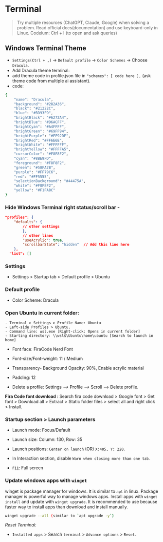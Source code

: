 # Terminal

> Try multiple resources (ChatGPT, Claude, Google) when solving a problem.
> Read official docs(documentation) and use keyboard-only in Linux.
> Codeium: Ctrl + I (to open and ask queries)

## Windows Terminal Theme

- `Settings(Ctrl + ,)` -> `Default profile` -> `Color Schemes` -> Choose `Dracula`.
- Add Dracula theme terminal:
- add theme code in profile.json file in `"schemes": [ code here ],` (ask theme code from multiple ai assistant).
- code:

```bash
{
    "name": "Dracula",
    "background": "#282A36",
    "black": "#21222C",
    "blue": "#BD93F9",
    "brightBlack": "#6272A4",
    "brightBlue": "#D6ACFF",
    "brightCyan": "#A4FFFF",
    "brightGreen": "#69FF94",
    "brightPurple": "#FF92DF",
    "brightRed": "#FF6E6E",
    "brightWhite": "#FFFFFF",
    "brightYellow": "#FFFFA5",
    "cursorColor": "#F8F8F2",
    "cyan": "#8BE9FD",
    "foreground": "#F8F8F2",
    "green": "#50FA7B",
    "purple": "#FF79C6",
    "red": "#FF5555",
    "selectionBackground": "#44475A",
    "white": "#F8F8F2",
    "yellow": "#F1FA8C"
}
```

### Hide Windows Terminal right status/scroll bar -  

```json
"profiles": {
    "defaults": {
        // other settings
        },
        // other lines
        "useAcrylic": true,
        "scrollbarState": "hidden"  // Add this line here
    },
  "list": []
```

### Settings

- Settings > Startup tab > Default profile > Ubuntu

### Default profile

- Color Scheme: Dracula
### Open Ubuntu in current folder:
    - Terminal > Settings > Profile Name: Ubuntu
    - Left-side Profiles > Ubuntu.
    - Command line: wsl.exe [Right-click: Opens in current folder]
    - Starting directory: \\wsl$\Ubuntu\home\ubuntu [Search to launch in home]

    
- Font face: FiraCode Nerd Font
- Font-size/Font-weight: 11 / Medium

- Transparency- Background Opacity: 90%, Enable acrylic material
- Padding: 12

- Delete a profile: Settings --> Profile --> Scroll --> Delete profile.

**Fira Code font download** : Search fira code download > Google font > Get font > Download all > Extract > Static folder files > select all and right click > Install.

### Startup section > Launch parameters

- Launch mode: Focus/Default
- Launch size: Column: 130, Row: 35
- Launch positions: `Center on launch` (OR) `X:405, Y: 220`.

- In Interaction section, disable `Warn when closing more than one tab`.

- **`F11`**: Full screen

### Update windows apps with `winget`

winget is package manager for windows. It is similar to `apt` in linux. Package manager is powerful way to manage windows apps. Install apps with `winget install` and update with `winget upgrade`. It is recommended to use because faster way to install apps than download and install manually.

```bash
winget upgrade --all (similar to `apt upgrade -y`)
```

_Reset Terminal:_

- `Installed apps` > Search `terminal` > `Advance options` > `Reset`.


